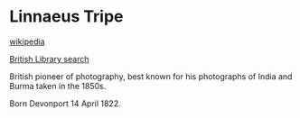 Linnaeus Tripe
==============

[wikipedia](https://en.wikipedia.org/wiki/Linnaeus_Tripe)

[British Library search](http://explore.bl.uk/primo_library/libweb/action/dlSearch.do?query=any,contains,Tripe,+Linnaeus&vid=BLVU1&institution=BL&search_scope=LSCOP-WEBSITE&tab=website_tab)

British pioneer of photography, best known for his photographs of India and Burma taken in the 1850s.

Born Devonport 14 April 1822. 
